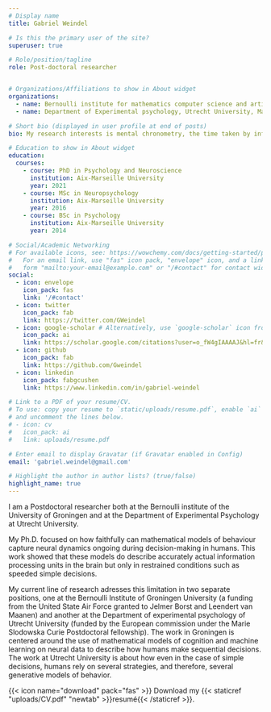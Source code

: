 ```yaml
---
# Display name
title: Gabriel Weindel

# Is this the primary user of the site?
superuser: true

# Role/position/tagline
role: Post-doctoral researcher


# Organizations/Affiliations to show in About widget
organizations:
  - name: Bernoulli institute for mathematics computer science and artificial intelligence, University of Groningen, US Air Force Grant (Principal Investigators - Jelmer Borst & Leendert van Maanen)
  - name: Department of Experimental psychology, Utrecht University, Marie Slodowska Curie Actions postdoctoral Grant (supervisor - Leendert van Maanen)

# Short bio (displayed in user profile at end of posts)
bio: My research interests is mental chronometry, the time taken by information processing units in our brain. To study these times I rely on cognitive models of behavior that I combine with neural data such as electro-encephalography. 

# Education to show in About widget
education:
  courses:
    - course: PhD in Psychology and Neuroscience
      institution: Aix-Marseille University
      year: 2021
    - course: MSc in Neuropsychology
      institution: Aix-Marseille University
      year: 2016
    - course: BSc in Psychology
      institution: Aix-Marseille University
      year: 2014

# Social/Academic Networking
# For available icons, see: https://wowchemy.com/docs/getting-started/page-builder/#icons
#   For an email link, use "fas" icon pack, "envelope" icon, and a link in the
#   form "mailto:your-email@example.com" or "/#contact" for contact widget.
social:
  - icon: envelope
    icon_pack: fas
    link: '/#contact'
  - icon: twitter
    icon_pack: fab
    link: https://twitter.com/GWeindel
  - icon: google-scholar # Alternatively, use `google-scholar` icon from `ai` icon pack
    icon_pack: ai
    link: https://scholar.google.com/citations?user=o_fW4gIAAAAJ&hl=fr&oi=ao
  - icon: github
    icon_pack: fab
    link: https://github.com/Gweindel
  - icon: linkedin
    icon_pack: fabgcushen
    link: https://www.linkedin.com/in/gabriel-weindel

# Link to a PDF of your resume/CV.
# To use: copy your resume to `static/uploads/resume.pdf`, enable `ai` icons in `params.toml`,
# and uncomment the lines below.
# - icon: cv
#   icon_pack: ai
#   link: uploads/resume.pdf

# Enter email to display Gravatar (if Gravatar enabled in Config)
email: 'gabriel.weindel@gmail.com'

# Highlight the author in author lists? (true/false)
highlight_name: true
---
```


I am a Postdoctoral researcher both at the Bernoulli institute of the University of Groningen and at the Department of Experimental Psychology at Utrecht University.

My Ph.D. focused on how faithfully can mathematical models of behaviour capture neural dynamics ongoing during decision-making in humans. This work showed that these models do describe accurately actual information processing units in the brain but only in restrained conditions such as speeded simple decisions. 

My current line of research adresses this limitation in two separate positions, one at the Bernoulli Institute of Groningen University (a funding from the United State Air Force granted to Jelmer Borst and Leendert van Maanen) and another at the Department of experimental psychology of Utrecht University (funded by the European commission under the Marie Slodowska Curie Postdoctoral fellowship). The work in Groningen is centered around the use of mathematical models of cognition and machine learning on neural data to describe how humans make sequential decisions. The work at Utrecht University is about how even in the case of simple decisions, humans rely on several strategies, and therefore, several generative models of behavior.

{{< icon name="download" pack="fas" >}} Download my {{< staticref "uploads/CV.pdf" "newtab" >}}resumé{{< /staticref >}}.
